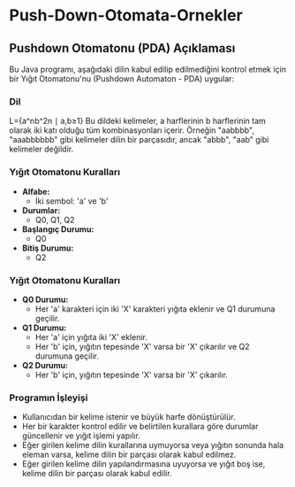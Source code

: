 # Push-Down-Otomata-Ornekler

## Pushdown Otomatonu (PDA) Açıklaması

Bu Java programı, aşağıdaki dilin kabul edilip edilmediğini kontrol etmek için bir Yığıt Otomatonu'nu (Pushdown Automaton - PDA) uygular:

### Dil
L={a^nb^2n ∣ a,b≥1}
Bu dildeki kelimeler, a harflerinin b harflerinin tam olarak iki katı olduğu tüm kombinasyonları içerir. Örneğin "aabbbb", "aaabbbbbb" gibi kelimeler dilin bir parçasıdır, ancak "abbb", "aab" gibi kelimeler değildir.

### Yığıt Otomatonu Kuralları

- **Alfabe:**
  - İki sembol: 'a' ve 'b'
- **Durumlar:**
  - Q0, Q1, Q2
- **Başlangıç Durumu:**
  - Q0
- **Bitiş Durumu:**
  - Q2

### Yığıt Otomatonu Kuralları
- **Q0 Durumu:**
  - Her 'a' karakteri için iki 'X' karakteri yığıta eklenir ve Q1 durumuna geçilir.
- **Q1 Durumu:**
  - Her 'a' için yığıta iki 'X' eklenir.
  - Her 'b' için, yığıtın tepesinde 'X' varsa bir 'X' çıkarılır ve Q2 durumuna geçilir.
- **Q2 Durumu:**
  - Her 'b' için, yığıtın tepesinde 'X' varsa bir 'X' çıkarılır.

### Programın İşleyişi
- Kullanıcıdan bir kelime istenir ve büyük harfe dönüştürülür.
- Her bir karakter kontrol edilir ve belirtilen kurallara göre durumlar güncellenir ve yığıt işlemi yapılır.
- Eğer girilen kelime dilin kurallarına uymuyorsa veya yığıtın sonunda hala eleman varsa, kelime dilin bir parçası olarak kabul edilmez.
- Eğer girilen kelime dilin yapılandırmasına uyuyorsa ve yığıt boş ise, kelime dilin bir parçası olarak kabul edilir.

